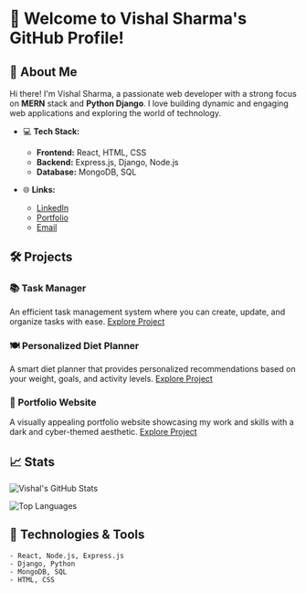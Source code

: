 # 👋 Welcome to Vishal Sharma's GitHub Profile!

## 🚀 About Me

Hi there! I'm Vishal Sharma, a passionate web developer with a strong focus on **MERN** stack and **Python Django**. I love building dynamic and engaging web applications and exploring the world of technology.

- 💻 **Tech Stack:**
  - **Frontend:** React, HTML, CSS
  - **Backend:** Express.js, Django, Node.js
  - **Database:** MongoDB, SQL

- 🌐 **Links:**
  - [LinkedIn](https://linkedin.com/in/vishal-sharma/)
  - [Portfolio](#) <!-- Link to your portfolio website -->
  - [Email](mailto:vs1015242@gmail.com)

## 🛠️ Projects

### 📚 Task Manager
An efficient task management system where you can create, update, and organize tasks with ease. [Explore Project](#) <!-- Link to your project -->

### 🍽️ Personalized Diet Planner
A smart diet planner that provides personalized recommendations based on your weight, goals, and activity levels. [Explore Project](#) <!-- Link to your project -->

### 🎨 Portfolio Website
A visually appealing portfolio website showcasing my work and skills with a dark and cyber-themed aesthetic. [Explore Project](#) <!-- Link to your project -->

## 📈 Stats

![Vishal's GitHub Stats](https://github-readme-stats.vercel.app/api?username=vishal-sharma&show_icons=true&hide_title=true&count_private=true&hide=prs&hide_border=true&bg_color=0d1117&text_color=c9d1d9&icon_color=79c0ff)

![Top Languages](https://github-readme-stats.vercel.app/api/top-langs/?username=vishal-sharma&layout=compact&hide_border=true&bg_color=0d1117&text_color=c9d1d9&icon_color=79c0ff)

## 🎨 Technologies & Tools

```plaintext
- React, Node.js, Express.js
- Django, Python
- MongoDB, SQL
- HTML, CSS
